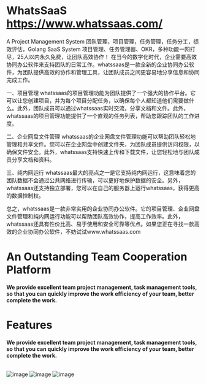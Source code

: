 # WhatsSaaS https://www.whatssaas.com/
A Project Management System 团队管理，项目管理，任务管理，任务分工，绩效评估，Golang SaaS System
项目管理、任务管理器、OKR，多种功能一网打尽，25人以内永久免费，让团队高效协作！
在当今的数字化时代，企业需要高效协同办公软件来支持团队的日常工作。whatssaas是一款全新的企业协同办公软件，为团队提供高效的协作和管理工具，让团队成员之间更容易地分享信息和协同完成工作。

一、项目管理
whatssaas的项目管理功能为团队提供了一个强大的协作平台。它可以让您创建项目，并为每个项目分配任务，以确保每个人都知道他们需要做什么。此外，团队成员可以通过whatssaas实时交流，分享文档和文件。此外，whatssaas的项目管理功能提供了一个直观的任务列表，帮助您跟踪团队的工作进度。

二、企业网盘文件管理
whatssaas的企业网盘文件管理功能可以帮助团队轻松地管理和共享文件。您可以在企业网盘中创建文件夹，为团队成员提供访问权限，以确保文件安全。此外，whatssaas支持快速上传和下载文件，让您轻松地与团队成员分享文档和资料。

三、纯内网运行
whatssaas最大的亮点之一是它支持纯内网运行，这意味着您的团队数据不会通过公共网络进行传输，可以更好地保护数据的安全。另外，whatssaas还支持独立部署，您可以在自己的服务器上运行whatssaas，获得更高的数据控制权。

总之，whatssaas是一款非常实用的企业协同办公软件。它的项目管理、企业网盘文件管理和纯内网运行功能可以帮助团队高效协作，提高工作效率。此外，whatssaas还具有性价比高、易于使用和安全可靠等优点。如果您正在寻找一款高效的企业协同办公软件，不妨试试www.whatssaas.com

# An Outstanding Team Cooperation Platform
#### We provide excellent team project management, task management tools, so that you can quickly improve the work efficiency of your team, better complete the work. <h6>

# Features
#### We provide excellent team project management, task management tools, so that you can quickly improve the work efficiency of your team, better complete the work. <h6>
![image](https://user-images.githubusercontent.com/6198491/132445134-b8ab42b2-21c0-41f9-a48b-582f1e564fcc.png)
![image](https://user-images.githubusercontent.com/6198491/132445178-96fa2e02-b447-4f63-9ddd-9699b2c2484f.png)
![image](https://user-images.githubusercontent.com/6198491/132445196-f13834f1-89a7-4750-9747-de75466c1df3.png)








